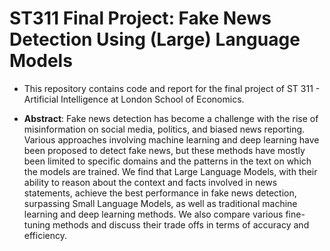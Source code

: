 # ST311 Final Project: Fake News Detection Using (Large) Language Models

- This repository contains code and report for the final project of ST 311 - Artificial Intelligence at London School of Economics.

- **Abstract**: Fake news detection has become a challenge with the rise of misinformation on social media, politics, and biased news reporting. Various approaches involving machine learning and deep learning have been proposed to detect fake news, but these methods have mostly been limited to specific domains and the patterns in the text on which the models are trained. We find that Large Language Models, with their ability to reason about the context and facts involved in news statements, achieve the best performance in fake news detection, surpassing Small Language Models, as well as traditional machine learning and deep learning methods. We also compare various fine-tuning methods and discuss their trade offs in terms of accuracy and efficiency.

